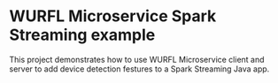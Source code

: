 # WURFL Microservice Spark Streaming example

This project demonstrates how to use WURFL Microservice client and server to add device detection festures to a Spark Streaming Java app.
